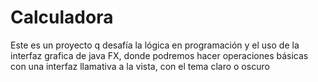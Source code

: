 # Calculadora
Este es un proyecto q desafía la lógica en programación y el uso de la interfaz grafica de java FX, donde podremos hacer operaciones básicas con una interfaz llamativa a la vista, con el tema claro o oscuro
